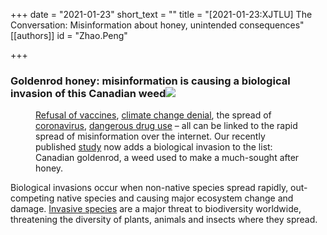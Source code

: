 +++
date = "2021-01-23"
short_text = ""
title = "[2021-01-23:XJTLU] The Conversation: Misinformation about honey, unintended consequences"
[[authors]]
    id = "Zhao.Peng"

+++

<h3>Goldenrod honey: misinformation is causing a biological invasion of this Canadian weed<img src="https://www.xjtlu.edu.cn/en/assets/images/news/2021/01/Goldenrod_bees.jpg"></h3><figure><a href="https://theconversation.com/why-anti-vaccine-beliefs-and-ideas-spread-so-fast-on-the-internet-111431">Refusal of vaccines</a>, <a href="https://theconversation.com/pseudoscience-is-taking-over-social-media-and-putting-us-all-at-risk-121062">climate change denial</a>, the spread of <a href="https://theconversation.com/coronavirus-conspiracy-theories-are-dangerous-heres-how-to-stop-them-spreading-136564">coronavirus</a>, <a href="https://theconversation.com/misinformation-about-illicit-drugs-is-spreading-on-social-media-and-the-consequences-could-be-dangerous-146637">dangerous drug use</a> – all can be linked to the rapid spread of misinformation over the internet. Our recently published <a href="https://onlinelibrary.wiley.com/doi/10.1111/ele.13645">study</a> now adds a biological invasion to the list: Canadian goldenrod, a weed used to make a much-sought after honey.<br></figure><p>Biological invasions occur when non-native species spread rapidly, out-competing native species and causing major ecosystem change and damage. <a href="http://www.issg.org/about_is.htm">Invasive species</a> are a major threat to biodiversity worldwide, threatening the diversity of plants, animals and insects where they spread.
